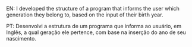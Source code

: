 EN: I developed the structure of a program that informs the user which generation they belong to, based on the input of their birth year.

PT: Desenvolvi a estrutura de um programa que informa ao usuário, em Inglês, a qual geração ele pertence, com base na inserção do ano de seu nascimento. 
